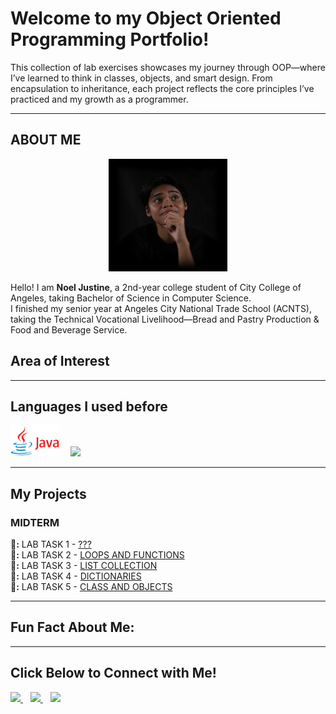 <link rel="stylesheet" href="assets/css/style.css">


# Welcome to my Object Oriented Programming Portfolio!
This collection of lab exercises showcases my journey through OOP—where I’ve learned to think in classes, objects, and smart design. From encapsulation to inheritance, each project reflects the core principles I’ve practiced and my growth as a programmer.

---

## ABOUT ME

<p align="center">
  <img src="OOP/noel.png" width="190" height="180"/>
</p>

Hello! I am **Noel Justine**, a 2nd-year college student of City College of Angeles, taking Bachelor of Science in Computer Science.  
I finished my senior year at Angeles City National Trade School (ACNTS), taking the Technical Vocational Livelihood—Bread and Pastry Production & Food and Beverage Service.

## Area of Interest

---  

## Languages I used before 
<p align="left"> 
<img src="OOP/Java-Logo.png" height="50"/>  
&nbsp;&nbsp;
<img src="https://img.shields.io/badge/C-%2300599C.svg?style=for-the-badge&logo=c&logoColor=white" height="50"/>
&nbsp;&nbsp;
</p>

---

##  My Projects  

###  MIDTERM  

**📂:** LAB TASK 1 - [???](https://noeljustine.github.io/7OOP-PORTFOLIO/MIDTERM/Lab1/)  
**📂:** LAB TASK 2 - [LOOPS AND FUNCTIONS](https://noeljustine.github.io/7OOP-PORTFOLIO/MIDTERM/Lab2/)  
**📂:** LAB TASK 3 - [LIST COLLECTION](https://noeljustine.github.io/7OOP-PORTFOLIO/MIDTERM/Lab3/)  
**📂:** LAB TASK 4 - [DICTIONARIES](https://noeljustine.github.io/7OOP-PORTFOLIO/MIDTERM/Lab4/)  
**📂:** LAB TASK 5 - [CLASS AND OBJECTS](https://noeljustine.github.io/7OOP-PORTFOLIO/MIDTERM/Lab5/)  

--- 

##  Fun Fact About Me:  

---

##  Click Below to Connect with Me!   

<p align="left">
  <a href="https://mail.google.com/mail/u/0/?fs=1&to=ndiaz24-0189@cca.edu.ph&tf=cm" target="_blank">
    <img src="https://img.shields.io/badge/Email-D14836?style=for-the-badge&logo=gmail&logoColor=white" height="40"/>
  </a>
  &nbsp;&nbsp;
  <a href="https://www.facebook.com/NoelJustineDiaz" target="_blank">
    <img src="https://img.shields.io/badge/Facebook-1877F2?style=for-the-badge&logo=facebook&logoColor=white" height="40"/>
  </a>
  &nbsp;&nbsp;
  <a href="https://www.instagram.com/nowwy.4?igsh=NmlvendwNm5vNDlv">
    <img src="https://img.shields.io/badge/Instagram-E4405F?style=for-the-badge&logo=instagram&logoColor=white" height="40"/>
  </a>
 
</p>
